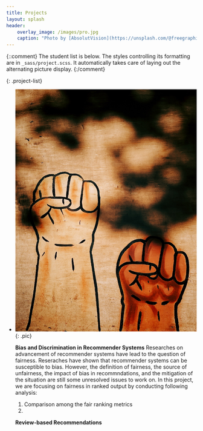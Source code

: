 ```yaml
---
title: Projects
layout: splash
header:
    overlay_image: /images/pro.jpg
    caption: "Photo by [AbsolutVision](https://unsplash.com/@freegraphictoday) on [Unsplash](https://unsplash.com/s/photos/sticky-notes?utm_source=unsplash&amp;utm_medium=referral&amp;utm_content=creditCopyText)"
---
```



{::comment}
The student list is below.  The styles controlling its formatting are in `_sass/project.scss`. It
automatically takes care of laying out the alternating picture display.
{:/comment}

{: .project-list}

-   ![Bias](../images/bias.jpg)
    {: .pic}

    **Bias and Discrimination in Recommender Systems** 
	Researches on advancement of recommender systems have lead to the question of fairness. Reseraches have shown that recommender systems can be susceptible to bias. However, the definition of fairness, the source of unfairness, the impact of bias in recommndations, and the mitigation of the situation are still some unresolved issues to work on.
	In this project, we are focusing on fairness in ranked output by conducting following analysis:

	1. Comparison among the fair ranking metrics
	2. 

    **Review-based Recommendations** 



